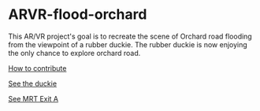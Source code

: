 # ARVR-flood-orchard

This AR/VR project's goal is to recreate the scene of Orchard road flooding from the viewpoint of a rubber duckie.
The rubber duckie is now enjoying the only chance to explore orchard road.

[How to contribute](docs/contribute.md)

[See the duckie](https://arynchoong.github.io/ARVR-flood-orchard/)

[See MRT Exit A](https://arynchoong.github.io/ARVR-flood-orchard/mrt-exit-a.html)
